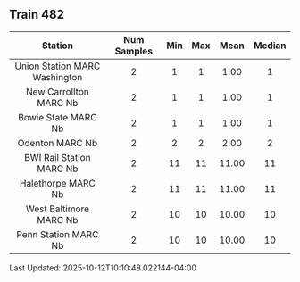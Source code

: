 ## Train 482

| Station | Num Samples | Min | Max | Mean | Median |
| :-----: | :---------: | :-: | :-: | :--: | :----: |
| Union Station MARC Washington | 2 | 1 | 1 | 1.00 | 1 |
| New Carrollton MARC Nb | 2 | 1 | 1 | 1.00 | 1 |
| Bowie State MARC Nb | 2 | 1 | 1 | 1.00 | 1 |
| Odenton MARC Nb | 2 | 2 | 2 | 2.00 | 2 |
| BWI Rail Station MARC Nb | 2 | 11 | 11 | 11.00 | 11 |
| Halethorpe MARC Nb | 2 | 11 | 11 | 11.00 | 11 |
| West Baltimore MARC Nb | 2 | 10 | 10 | 10.00 | 10 |
| Penn Station MARC Nb | 2 | 10 | 10 | 10.00 | 10 |


Last Updated: 2025-10-12T10:10:48.022144-04:00